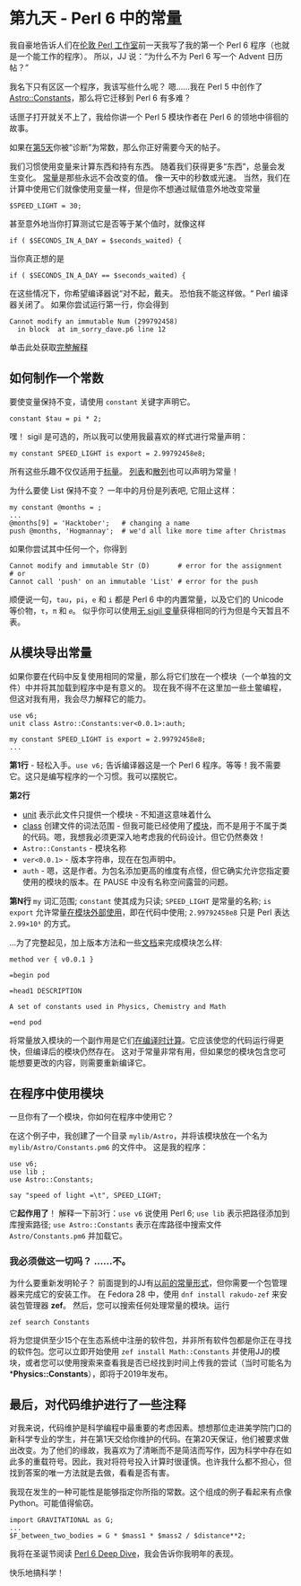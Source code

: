 # 第九天 - Perl 6 中的常量

我自豪地告诉人们在[伦敦 Perl 工作室](https://act.yapc.eu/lpw2018)前一天我写了我的第一个 Perl 6 程序（也就是一个能工作的程序）。 所以，JJ 说：“为什么不为 Perl 6 写一个 Advent 日历帖？”

我名下只有区区一个程序，我该写些什么呢？ 嗯......我在 Perl 5 中创作了 [Astro::Constants](https://metacpan.org/pod/Astro::Constants)，那么将它迁移到 Perl 6 有多难？

话匣子打开就关不上了，我给你讲一个 Perl 5 模块作者在 Perl 6 的领地中徘徊的故事。


如果在[第5天](https://perl6advent.wordpress.com/2018/12/04/day-5-variables/)你被“诊断”为常数，那么你正好需要今天的帖子。

我们习惯使用变量来计算东西和持有东西。 随着我们获得更多“东西”，总量会发生变化。 [常量](https://docs.perl6.org/language/variables#The_constant_prefix)是那些永远不会改变的值。 像一天中的秒数或光速。 当然，我们在计算中使用它们就像使用变量一样，但是你不想通过赋值意外地改变常量

```perl6
$SPEED_LIGHT = 30;
```

甚至意外地当你打算测试它是否等于某个值时，就像这样

```perl6
if ( $SECONDS_IN_A_DAY = $seconds_waited) {
```

当你真正想的是

```perl6
if ( $SECONDS_IN_A_DAY == $seconds_waited) {
```

在这些情况下，你希望编译器说“对不起，戴夫。 恐怕我不能这样做。“ Perl 编译器关闭了。 如果你尝试运行第一行，你会得到

```
Cannot modify an immutable Num (299792458)
  in block  at im_sorry_dave.p6 line 12
```

单击此处获取[完整解释](https://docs.perl6.org/language/terms#Constants)

## 如何制作一个常数

要使变量保持不变，请使用 `constant` 关键字声明它。

```perl6
constant $tau = pi * 2;
```

嘿！ sigil 是可选的，所以我可以使用我最喜欢的样式进行常量声明：

```perl6
my constant SPEED_LIGHT is export = 2.99792458e8;
```

所有这些乐趣不仅仅适用于[标量](https://docs.perl6.org/type/Scalar)。 [列表](https://docs.perl6.org/type/List)和[散列](https://docs.perl6.org/type/Hash)也可以声明为常量！

为什么要使 List 保持不变？ 一年中的月份是列表吧, 它阻止这样：

```perl6
my constant @months = ;
...
@months[9] = 'Hacktober';   # changing a name
push @months, 'Hogmannay';  # we'd all like more time after Christmas
```

如果你尝试其中任何一个，你得到

```
Cannot modify and immutable Str (D)       # error for the assignment
# or
Cannot call 'push' on an immutable 'List' # error for the push
```

顺便说一句，`tau`，`pi`，`e` 和 `i` 都是 Perl 6 中的内置常量，以及它们的 Unicode 等价物，`τ`，`π` 和 `𝑒`。 似乎你可以使用[无 sigil 变量](https://docs.perl6.org/language/variables#Sigilless_variables)获得相同的行为但是今天暂且不表。

## 从模块导出常量

如果你要在代码中反复使用相同的常量，那么将它们放在一个模块（一个单独的文件）中并将其加载到程序中是有意义的。 现在我不得不在这里加一些土鳖编程，但这对我有用，我会尽力解释它的能力。

```perl6
use v6;
unit class Astro::Constants:ver<0.0.1>:auth;

my constant SPEED_LIGHT is export = 2.99792458e8;
...
```

**第1行** - 轻松入手。`use v6;` 告诉编译器这是一个 Perl 6 程序。等等！我不需要它。这只是编写程序的一个习惯。我可以摆脱它。

**第2行**

- [unit](https://docs.perl6.org/language/module-packages#The_unit_keyword) 表示此文件只提供一个模块 - 不知道这意味着什么  
- [class](https://docs.perl6.org/syntax/class) 创建文件的词法范围 - 但我可能已经使用了[模块](https://docs.perl6.org/language/module-packages)，而不是用于不属于类的代码。嗯，我想我必须更深入地考虑我的代码设计。但它仍然奏效！  
- `Astro::Constants`  - 模块名称  
- `ver<0.0.1>`  - 版本字符串，现在在包声明中。    
- `auth`  - 嗯，这是作者。为包名添加更高的维度有点怪，但它确实允许您指定要使用的模块的版本。在 PAUSE 中没有名称空间露营的问题。


**第N行** `my` 词汇范围; `constant` 使其成为只读; `SPEED_LIGHT` 是常量的名称; `is export` 允许常量[在模块外部使用](https://docs.perl6.org/language/modules#Exporting_and_selective_importing)，即在代码中使用; `2.99792458e8` 只是 Perl 表达 `2.99×10⁸` 的方式。

...为了完整起见，加上版本方法和一些[文档](https://perl6advent.wordpress.com/2015/12/10/day-10-perl-6-pod/)来完成模块怎么样:

```perl6
method ver { v0.0.1 }

=begin pod

=head1 DESCRIPTION

A set of constants used in Physics, Chemistry and Math

=end pod
```

将常量放入模块的一个副作用是它们[在编译时计算](https://docs.perl6.org/language/traps#Constants_are_computed_at_compile_time)。它应该使您的代码运行得更快，但编译后的模块仍然存在。 这对于常量非常有用，但如果您的模块包含您可能想要更改的内容，则需要重新编译它。

## 在程序中使用模块

一旦你有了一个模块，你如何在程序中使用它？

在这个例子中，我创建了一个目录 `mylib/Astro`，并将该模块放在一个名为 `mylib/Astro/Constants.pm6` 的文件中。 这是我的程序：

```perl6
use v6;
use lib ;
use Astro::Constants;

say "speed of light =\t", SPEED_LIGHT;
```

它**起作用了**！ 解释一下前3行：`use v6` 说使用 Perl 6; `use lib` 表示把路径添加到库搜索路径; `use Astro::Constants` 表示在库路径中搜索文件 `Astro/Constants.pm6` 并加载它。

### 我必须做这一切吗？ ......不。

为什么要重新发明轮子？ 前面提到的JJ有[以前的常量形式](https://github.com/JJ/p6-math-constants)，但你需要一个包管理器来完成它的安装工作。 在 Fedora 28 中，使用 `dnf install rakudo-zef` 来安装包管理器 **zef**。 然后，您可以搜索任何处理常量的模块。运行

```shell
zef search Constants
```

将为您提供至少15个在生态系统中注册的软件包，并非所有软件包都是你正在寻找的软件包。您可以立即开始使用 `zef install Math::Constants` 并使用JJ的模块，或者您可以使用搜索来查看我是否已经找到时间上传我的尝试（当时可能名为 ***Physics::Constants**），即将于2019年发布。

## 最后，对代码维护进行了一些注释

对我来说，代码维护是科学编程中最重要的考虑因素。想想那位走进美学院门口的新科学专业的学生，​​并在第1天交给你维护的代码。在第20天保证，他们被要求做出改变。为了他们的缘故，我喜欢为了清晰而不是简洁而写作，因为科学中存在如此多的重载符号。因此，我对将符号投入计算时很谨慎。也许我什么都不担心，但找到答案的唯一方法就是去做，看看是否有害。

我现在发生的一种可能性是能够指定你所指的常数。这个组成的例子看起来有点像 Python。可能值得偷窃。

```perl6
import GRAVITATIONAL as G;
...
$F_between_two_bodies = G * $mass1 * $mass2 / $distance**2;
```

我将在圣诞节阅读 [Perl 6 Deep Dive](https://www.packtpub.com/application-development/perl-6-deep-dive)，我会告诉你我明年的表现。

快乐地搞科学！